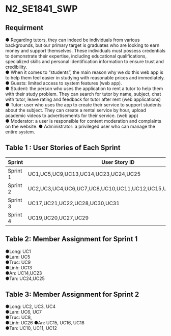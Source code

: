 # N2_SE1841_SWP
## Requirment
● Regarding tutors, they can indeed be individuals from various backgrounds, but our primary target is graduates who are looking to earn money and support themselves. These individuals must possess credentials to demonstrate their expertise, including educational qualifications, specialized skills and personal identification information to ensure trust and credibility.   
● When it comes to “students”, the main reason why we do this web app is to help them feel easier in studying with reasonable prices and immediately.  
● Guests: limited access to system features (web app).   
● Student: the person who uses the application to rent a tutor to help them with their study problem. They can search for tutor by name, subject, chat with tutor, leave rating and feedback for tutor after rent (web applications)   
● Tutor: user who uses the app to create their service to support students about the subject. They can create a rental service by hour, upload academic videos to advertisements for their service. (web app)   
● Moderator: a user is responsible for content moderation and complaints on the website. ● Administrator: a privileged user who can manage the entire system.  

## Table 1 : User Stories of Each Sprint 

| Sprint | User Story ID | 
|--------------|-------|
| Sprint 1 | UC1,UC5,UC9,UC13,UC14,UC23,UC24,UC25 | 
| Sprint 2 | UC2,UC3,UC4,UC6,UC7,UC8,UC10,UC11,UC12,UC15,UC16,UC18,UC26  | 
| Sprint 3 | UC17,UC21,UC22,UC28,UC30,UC31  | 
| Sprint 4 | UC19,UC20,UC27,UC29  | 


## Table 2: Member Assignment for Sprint 1
●Long: UC1  
●Lam: UC5  
●Truc: UC9  
●Linh: UC13  
●An: UC14,UC23  
●Tan: UC24,UC25  

## Table 3: Member Assignment for Sprint 2
●Long: UC2, UC3, UC4  
●Lam: UC6, UC7  
●Truc: UC8,    
●Linh: UC26 
●An: UC15, UC16, UC18  
●Tan: UC10, UC11, UC12


